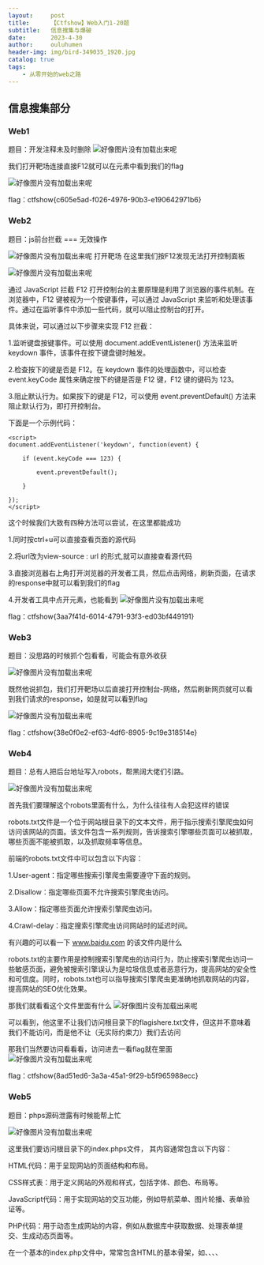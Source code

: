 ```yaml
---
layout:     post   				    
title:      【Ctfshow】Web入门1-20题		
subtitle:   信息搜集与爆破
date:       2023-4-30 				
author:     ouluhumen 						
header-img: img/bird-349035_1920.jpg 	
catalog: true 						
tags:								
    - 从零开始的web之路
---
```


## 信息搜集部分
### Web1
题目：开发注释未及时删除
![好像图片没有加载出来呢](/img/ctfshow/web/web1-1.png)

我们打开靶场连接直接F12就可以在元素中看到我们的flag

![好像图片没有加载出来呢](/img/ctfshow/web/web1-2.png)

flag：ctfshow{c605e5ad-f026-4976-90b3-e190642971b6}

### Web2
题目：js前台拦截 === 无效操作

![好像图片没有加载出来呢](/img/ctfshow/web/web2-1.png)
打开靶场
在这里我们按F12发现无法打开控制面板

![好像图片没有加载出来呢](/img/ctfshow/web/web2-2.png)

通过 JavaScript 拦截 F12 打开控制台的主要原理是利用了浏览器的事件机制。在浏览器中，F12 键被视为一个按键事件，可以通过 JavaScript 来监听和处理该事件。通过在监听事件中添加一些代码，就可以阻止控制台的打开。

具体来说，可以通过以下步骤来实现 F12 拦截：

1.监听键盘按键事件。可以使用 document.addEventListener() 方法来监听 keydown 事件，该事件在按下键盘键时触发。

2.检查按下的键是否是 F12。在 keydown 事件的处理函数中，可以检查 event.keyCode 属性来确定按下的键是否是 F12 键，F12 键的键码为 123。

3.阻止默认行为。如果按下的键是 F12，可以使用 event.preventDefault() 方法来阻止默认行为，即打开控制台。

下面是一个示例代码：
```
<script>
document.addEventListener('keydown', function(event) {
    
    if (event.keyCode === 123) {
      
        event.preventDefault();
    
    }
  
});
</script>
```
这个时候我们大致有四种方法可以尝试，在这里都能成功

1.同时按ctrl+u可以直接查看页面的源代码

2.将url改为view-source : url 的形式,就可以直接查看源代码

3.直接浏览器右上角打开浏览器的开发者工具，然后点击网络，刷新页面，在请求的response中就可以看到我们的flag

4.开发者工具中点开元素，也能看到
![好像图片没有加载出来呢](/img/ctfshow/web/web2-3.png)

flag：ctfshow{3aa7f41d-6014-4791-93f3-ed03bf449191}

### Web3
题目：没思路的时候抓个包看看，可能会有意外收获

![好像图片没有加载出来呢](/img/ctfshow/web/web3-1.png)

既然他说抓包，我们打开靶场以后直接打开控制台-网络，然后刷新网页就可以看到我们请求的response，如是就可以看到flag

![好像图片没有加载出来呢](/img/ctfshow/web/web3-2.png)

flag：ctfshow{38e0f0e2-ef63-4df6-8905-9c19e318514e}

### Web4
题目：总有人把后台地址写入robots，帮黑阔大佬们引路。

![好像图片没有加载出来呢](/img/ctfshow/web/web4-1.png)

首先我们要理解这个robots里面有什么，为什么往往有人会犯这样的错误

robots.txt文件是一个位于网站根目录下的文本文件，用于指示搜索引擎爬虫如何访问该网站的页面。该文件包含一系列规则，告诉搜索引擎哪些页面可以被抓取，哪些页面不能被抓取，以及抓取频率等信息。

前端的robots.txt文件中可以包含以下内容：

1.User-agent：指定哪些搜索引擎爬虫需要遵守下面的规则。

2.Disallow：指定哪些页面不允许搜索引擎爬虫访问。

3.Allow：指定哪些页面允许搜索引擎爬虫访问。

4.Crawl-delay：指定搜索引擎爬虫访问网站时的延迟时间。


有兴趣的可以看一下 www.baidu.com 的该文件内是什么

robots.txt的主要作用是控制搜索引擎爬虫的访问行为，防止搜索引擎爬虫访问一些敏感页面，避免被搜索引擎误认为是垃圾信息或者恶意行为，提高网站的安全性和可信度。同时，robots.txt也可以指导搜索引擎爬虫更准确地抓取网站的内容，提高网站的SEO优化效果。


那我们就看看这个文件里面有什么
![好像图片没有加载出来呢](/img/ctfshow/web/web4-2.png)

可以看到，他这里不让我们访问根目录下的flagishere.txt文件，但这并不意味着我们不能访问，而是他不让（无实际约束力）我们去访问

那我们当然要访问看看看，访问进去一看flag就在里面
![好像图片没有加载出来呢](/img/ctfshow/web/web4-3.png)

flag：ctfshow{8ad51ed6-3a3a-45a1-9f29-b5f965988ecc}

### Web5
题目：phps源码泄露有时候能帮上忙

![好像图片没有加载出来呢](/img/ctfshow/web/web5-1.png)

这里我们要访问根目录下的index.phps文件，
其内容通常包含以下内容：

HTML代码：用于呈现网站的页面结构和布局。

CSS样式表：用于定义网站的外观和样式，包括字体、颜色、布局等。

JavaScript代码：用于实现网站的交互功能，例如导航菜单、图片轮播、表单验证等。

PHP代码：用于动态生成网站的内容，例如从数据库中获取数据、处理表单提交、生成动态页面等。

在一个基本的index.php文件中，常常包含HTML的基本骨架，如<!DOCTYPE html>、<html>、<head>、<meta>、<title>等标签，以及<body>标签中的具体内容，如网站的导航栏、内容区域、页脚等。

而这些源码的泄露就会使得其漏洞变得更加明显变得易于被攻击，我们访问该文件，浏览器就会自动帮我们下载
![好像图片没有加载出来呢](/img/ctfshow/web/web5-2.png)
    
接下来我们使用notepad将其打开
    
![好像图片没有加载出来呢](/img/ctfshow/web/web5-3.png)

发现了flag
    
flag：ctfshow{3f3ac0a2-acc6-4908-8663-39eb7a1cf708}

    
### Web6
题目：解压源码到当前目录，测试正常，收工

![好像图片没有加载出来呢](/img/ctfshow/web/web6-1.png)
    
我们可以猜测为解压后压缩包未删除，而我们之前所打开的文件其实都是www目录下的，所以我们可以猜测该压缩包就是其他服务器的www目录的压缩包。

![好像图片没有加载出来呢](/img/ctfshow/web/web6-2.png)
    
尝试输入 www.zip ，发现成功下载
    
![好像图片没有加载出来呢](/img/ctfshow/web/web6-3.png)
    
发现其存在文件名为fl000g.txt ，打开发现说明这里面存的就是flag

![好像图片没有加载出来呢](/img/ctfshow/web/web6-4.png)
    
于是我们在该靶场打开他的fl000g.txt文件，发现了flag

![好像图片没有加载出来呢](/img/ctfshow/web/web6-5.png)

不过为什么这里的fl000g.txt直接打开，里面的flag不对呢？因为这是之前服务器的fl000g.txt中的内容，该靶场在进行自己的构建时会将其更改，这才是这个靶场的flag，压缩包中的是之前服务器的flag
    
flag：ctfshow{9f8bf6c5-f686-4521-b76e-0b8f5cd6f35d}

### Web7
题目：版本控制很重要，但不要部署到生产环境更重要。
  
![好像图片没有加载出来呢](/img/ctfshow/web/web7-1.png)
  
看到版本控制那就想到.git,由于在linux中.xxx为隐藏文件，开发者可能并没有注意到
  
 什么是.git?
  .git是一个版本控制系统Git所使用的目录，包含了Git用于跟踪和管理项目版本的所有信息。.git目录通常存在于Git仓库的根目录下，是一个隐藏目录，因此在文件系统中默认不可见。

.git目录中包含了以下主要内容：

  HEAD文件：指向当前所在的分支或提交。

  config文件：存储了Git仓库的配置信息，例如用户名、邮箱、远程仓库等。

  hooks目录：包含了Git钩子脚本，用于在特定的Git操作时触发自定义脚本。

  objects目录：存储了Git仓库中所有的对象，包括提交、分支、标签等。

  refs目录：包含了所有的引用，例如分支、标签等。

  index文件：存储了当前工作目录中所有文件的状态信息，包括文件名、文件状态、文件指针等。

  logs目录：存储了Git仓库中所有引用的更新日志，用于记录所有提交和分支的变更历史。
  
![好像图片没有加载出来呢](/img/ctfshow/web/web7-2.png)
  

flag：ctfshow{6997a913-1a10-4dbc-9898-f785fbbfb15d}
    
### web8
题目：版本控制很重要，但不要部署到生产环境更重要。
    
![好像图片没有加载出来呢](/img/ctfshow/web/web8-1.png)
    
这个题和上面差不多，看的是.svn
    
.svn是Subversion版本控制系统（SVN）的元数据目录，用于存储SVN管理的项目的版本信息。在SVN中，每个文件和目录都有一个对应的.svn目录，其中包含了该文件或目录的版本历史、元数据信息和其他管理信息。

.svn目录通常包含以下文件和目录：

entries：此文件记录了当前目录和其子目录中每个文件和目录的元数据信息，包括文件名、类型、版本号等。

format：此文件记录了.svn目录的格式版本号。

wc.db：此文件是一个SQLite数据库，存储了SVN管理的项目的版本历史和其他元数据信息。

pristine目录：此目录存储了SVN管理的项目的每个文件的原始版本，用于支持SVN的版本比较和合并操作。

tmp目录：此目录存储了SVN的临时文件和缓存文件。

SVN是一种集中式版本控制系统，与Git等分布式版本控制系统不同，SVN使用一个中央仓库来存储整个项目的版本历史，每个开发者从中央仓库中获取代码，并将自己的修改提交回中央仓库。因此，SVN需要.svn目录来存储项目的版本信息和元数据，以便支持版本控制和协作开发。

 
![好像图片没有加载出来呢](/img/ctfshow/web/web8-2.png)
    
flag：ctfshow{d569267e-6064-47a5-848d-a947592a6bef}

### Web9
题目：发现网页有个错别字？赶紧在生产环境vim改下，不好，死机了   
    
![好像图片没有加载出来呢](/img/ctfshow/web/web9-1.png)

本漏洞为vim泄露，当我们使用vim修改文件，而vim在此时非正常关闭，就会生成一个以.swp结尾的临时文件，为当时的修改状态，我们只需要打开它就可以看到里面的内容       
    
打开目录下的/index.php.swp,下载了文件

![好像图片没有加载出来呢](/img/ctfshow/web/web9-2.png)

然后用notepad打开，得到了flag 
 
![好像图片没有加载出来呢](/img/ctfshow/web/web9-3.png)
      
flag：ctfshow{79dc9443-0a1b-4acd-95ec-ec9ee63bd719}
